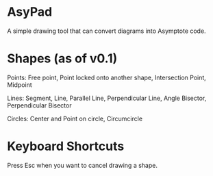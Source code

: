 # AsyPad
A simple drawing tool that can convert diagrams into Asymptote code.

# Shapes (as of v0.1)
Points: Free point, Point locked onto another shape, Intersection Point, Midpoint

Lines: Segment, Line, Parallel Line, Perpendicular Line, Angle Bisector, Perpendicular Bisector

Circles: Center and Point on circle, Circumcircle

# Keyboard Shortcuts
Press Esc when you want to cancel drawing a shape.
